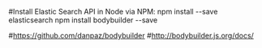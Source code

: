 #Install Elastic Search  API in Node via NPM:
npm install --save elasticsearch
npm install bodybuilder --save

#https://github.com/danpaz/bodybuilder
#http://bodybuilder.js.org/docs/

